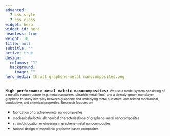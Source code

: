 ```yaml
---
advanced:
  ? css_style
  ? css_class
widget: hero
widget_id: hero
headless: true
weight: 10
title: null
subtitle: ""
active: true
design:
  columns: "1"
  background:
    image: ""
hero_media: thrust_graphene-metal nanocomposites.png
---
```

<span style="font-size: 1em; line-height: 12px;">**`High performance metal matrix nanocomposites:`** 
<span style="font-size: 0.7em; line-height: 12px;">We use a model system consisting of a metallic nanostructure (e.g. metal nanowires, ultrathin metal films) and a directly-grown monolayer graphene to study interplay between graphene and underlying metal substrate, and related mechanical, conductive, and chemical properties. Research focuses on:</span>

* <span style="font-size: 0.7em;">fabrication of graphene-metal nanocomposites
* <span style="font-size: 0.7em;">mechanical/electrical/chemical characterizations of graphene-metal nanocomposites
* <span style="font-size: 0.7em;">strain/dislocation engineering in graphene-metal nanocomposites
* <span style="font-size: 0.7em;">rational design of monolithic graphene-based composites.
